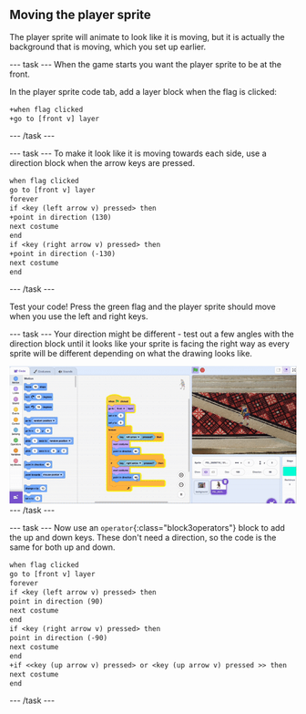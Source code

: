 ## Moving the player sprite

The player sprite will animate to look like it is moving, but it is actually the background that is moving, which you set up earlier.

--- task ---
When the game starts you want the player sprite to be at the front. 

In the player sprite code tab, add a layer block when the flag is clicked:

```blocks3
+when flag clicked
+go to [front v] layer
```
--- /task ---


--- task ---
To make it look like it is moving towards each side, use a direction block when the arrow keys are pressed.

```blocks3
when flag clicked
go to [front v] layer
forever
if <key (left arrow v) pressed> then
+point in direction (130)
next costume
end
if <key (right arrow v) pressed> then
+point in direction (-130)
next costume
end
```
--- /task ---

Test your code! Press the green flag and the player sprite should move when you use the left and right keys.

--- task ---
Your direction might be different - test out a few angles with the direction block until it looks like your sprite is facing the right way as every sprite will be different depending on what the drawing looks like.

![Animation of direction block in Scratch editor](images/direction.gif)
--- /task ---

--- task ---
Now use an `operator`{:class="block3operators"} block to add the up and down keys. These don't need a direction, so the code is the same for both up and down.

```blocks3
when flag clicked
go to [front v] layer
forever
if <key (left arrow v) pressed> then
point in direction (90)
next costume
end
if <key (right arrow v) pressed> then
point in direction (-90)
next costume
end
+if <<key (up arrow v) pressed> or <key (up arrow v) pressed >> then
next costume
end
```
--- /task ---
